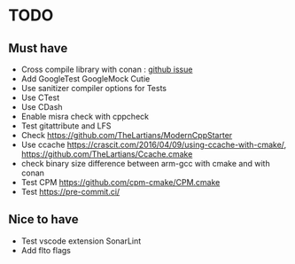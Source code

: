 # TODO

## Must have

- Cross compile library with conan : [github issue](https://github.com/conan-io/conan/issues/7759)
- Add GoogleTest GoogleMock Cutie
- Use sanitizer compiler options for Tests
- Use CTest
- Use CDash
- Enable misra check with cppcheck
- Test gitattribute and LFS
- Check <https://github.com/TheLartians/ModernCppStarter>
- Use ccache <https://crascit.com/2016/04/09/using-ccache-with-cmake/>, <https://github.com/TheLartians/Ccache.cmake>
- check binary size difference between arm-gcc with cmake and with conan
- Test CPM <https://github.com/cpm-cmake/CPM.cmake>
- Test <https://pre-commit.ci/>

## Nice to have

- Test vscode extension SonarLint
- Add flto flags
